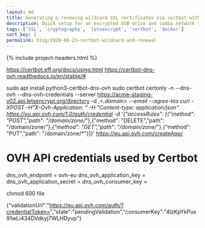 ```yaml
---
layout: md
title: Generating & renewing wildcard SSL certificates via certbot with OVH DNS
description: Quick setup for an encrypted USB drive and samba network share
tags: ['SSL', 'cryptography', 'letsencrypt', 'certbot', 'docker']
sort_key: 1
permalink: blog/2020-08-23-certbot-wildcard-and-renewal
---
```


{% include project-headers.html %}

https://certbot.eff.org/docs/using.html
https://certbot-dns-ovh.readthedocs.io/en/stable/#

sudo apt install python3-certbot-dns-ovh
sudo certbot certonly -n --dns-ovh --dns-ovh-credentials <path-to-credentials> --server https://acme-staging-v02.api.letsencrypt.org/directory -d <domain>,<*.domain> --email <emai> --agree-tos
curl -XPOST -H"X-Ovh-Application: <application key>" -H "Content-type: application/json" https://eu.api.ovh.com/1.0/auth/credential  -d '{"accessRules": [{"method": "POST","path": "/domain/zone/*"},{"method": "DELETE","path": "/domain/zone/*"},{"method": "GET","path": "/domain/zone/*"},{"method": "PUT","path": "/domain/zone/*"}]}'
https://eu.api.ovh.com/createApp/


# OVH API credentials used by Certbot
dns_ovh_endpoint = ovh-eu
dns_ovh_application_key = 
dns_ovh_application_secret = 
dns_ovh_consumer_key = 

chmod 600 file

{"validationUrl":"https://eu.api.ovh.com/auth/?credentialToken=<a token>","state":"pendingValidation","consumerKey":"4lzKpYkPux91wLi434DVdkyj7WLHDyvp"}
